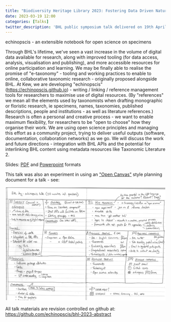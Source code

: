 ```yaml
---
title: "Biodiversity Heritage Library 2023: Fostering Data Driven Natural Science through Open Digital Libraries"
date: 2023-03-19 12:00
categories: [Talks]
twitter_description: 'BHL public symposium talk delivered on 19th April 2023 at MNHN, Paris'
---
```


echinopscis - an extensible notebook for open science on specimens

Through BHL's lifetime, we've seen a vast increase in the volume of digital data available for research, along with improved tooling (for data access, analysis, visualisation and publishing), and more accessible resources for online participation and learning. We may be finally able to realise the promise of "e-taxonomy" - tooling and working practices to enable to online, collaborative taxonomic research - originally proposed alongside BHL. At Kew, we are developing "echinopscis" (https://echinopscis.github.io) - writing / linking / reference management tools for researchers to maximise use of digital resources. (By "references" we mean all the elements used by taxonomists when drafting monographic or floristic research, ie specimens, names, taxonomies, published descriptions, people and institutions - as well as literature references.) Research is often a personal and creative process - we want to enable maximum flexibility, for researchers to be "open to choose" how they organise their work. We are using open science principles and managing this effort as a community project, trying to deliver useful outputs (software, documentation, collaboration networks) as we go. We will discuss the work and future directions - integration with BHL APIs and the potential for interlinking BHL content using metadata resources like Taxonomic Literature 2.

Slides: [PDF](https://github.com/echinopscis/bhl-2023-abstract/blob/main/Nicolson_BHLDay2023.pdf) and [Powerpoint](https://github.com/echinopscis/bhl-2023-abstract/blob/main/Nicolson_BHLDay2023.pptx) formats

This talk was also an experiment in using an ["Open Canvas"](https://mozilla.github.io/open-leadership-training-series/articles/opening-your-project/develop-an-open-project-strategy-with-open-canvas/) style planning document for a talk - see:

![](https://github.com/echinopscis/bhl-2023-abstract/blob/main/echinopscis-bhl.jpg)

All talk materials are revision controlled on github at: https://github.com/echinopscis/bhl-2023-abstract 
